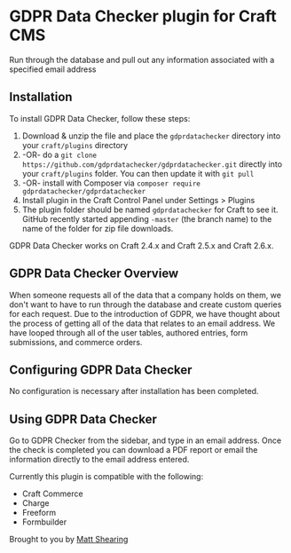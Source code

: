 # GDPR Data Checker plugin for Craft CMS

Run through the database and pull out any information associated with a specified email address

## Installation

To install GDPR Data Checker, follow these steps:

1. Download & unzip the file and place the `gdprdatachecker` directory into your `craft/plugins` directory
2.  -OR- do a `git clone https://github.com/gdprdatachecker/gdprdatachecker.git` directly into your `craft/plugins` folder.  You can then update it with `git pull`
3.  -OR- install with Composer via `composer require gdprdatachecker/gdprdatachecker`
4. Install plugin in the Craft Control Panel under Settings > Plugins
5. The plugin folder should be named `gdprdatachecker` for Craft to see it.  GitHub recently started appending `-master` (the branch name) to the name of the folder for zip file downloads.

GDPR Data Checker works on Craft 2.4.x and Craft 2.5.x and Craft 2.6.x.

## GDPR Data Checker Overview

When someone requests all of the data that a company holds on them, we don't want to have to run through the database and create custom queries for each request. Due to the introduction of GDPR, we have thought about the process of getting all of the data that relates to an email address. We have looped through all of the user tables, authored entries, form submissions, and commerce orders.

## Configuring GDPR Data Checker

No configuration is necessary after installation has been completed.

## Using GDPR Data Checker

Go to GDPR Checker from the sidebar, and type in an email address. Once the check is completed you can download a PDF report or email the information directly to the email address entered.

Currently this plugin is compatible with the following:

+ Craft Commerce
+ Charge
+ Freeform
+ Formbuilder

Brought to you by [Matt Shearing](https://adigital.agency)
